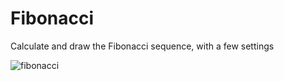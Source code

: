 # Fibonacci
Calculate and draw the Fibonacci sequence, with a few settings

![fibonacci](https://user-images.githubusercontent.com/41348897/43422778-fe81ef44-944a-11e8-9f0e-bc8ac0d72fcf.png)

